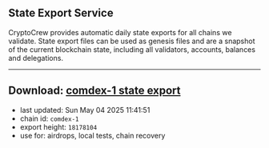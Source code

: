 ## State Export Service
CryptoCrew provides automatic daily state exports for all chains we validate. State export files can be used as genesis files and are a snapshot of the current blockchain state, including all validators, accounts, balances and delegations.

---
**Download: [comdex-1 state export](https://dl-eu2.ccvalidators.com/SERVICE/comdex/comdex-1_export_18178104.json)**
---

- last updated: Sun May 04 2025 11:41:51
- chain id: `comdex-1`
- export height: `18178104`
- use for: airdrops, local tests, chain recovery
